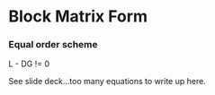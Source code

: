 # Block Matrix Form

### Equal order scheme

L - DG != 0

See slide deck...too many equations to write up here.
